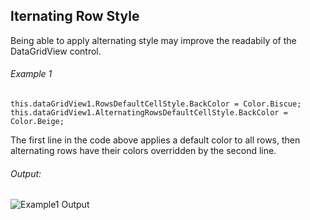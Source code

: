 lternating Row Style
---------------------
Being able to apply alternating style may improve the readabily of the DataGridView control.

###### Example 1

```{.cs}
this.dataGridView1.RowsDefaultCellStyle.BackColor = Color.Biscue;
this.dataGridView1.AlternatingRowsDefaultCellStyle.BackColor = Color.Beige;
```
The first line in the code above applies a default color to all rows, then alternating rows have their colors overridden by the second line.

###### Output:

![][Example1]

[Example1]: img/Example1.png "Example1 Output"

